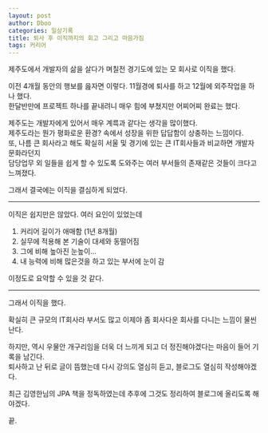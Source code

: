 ```yaml
---
layout: post
author: Dboo
categories: 일상기록
title: 퇴사 후 이직까지의 회고 그리고 마음가짐
tags: 커리어
---
```


제주도에서 개발자의 삶을 살다가 며칠전 경기도에 있는 모 회사로 이직을 했다.

이전 4개월 동안의 행보를 읊자면 이렇다. 11월경에 퇴사를 하고 12월에 외주작업을 하나 했다.  
한달반만에 프로젝트 하나를 끝내려니 매우 힘에 부쳤지만 어찌어찌 완료는 했다.

제주도는 개발자에게 있어서 매우 계륵과 같다는 생각을 많이했다.  
제주도라는 뭔가 평화로운 환경? 속에서 성장을 위한 답답함이 상충하는 느낌이다.  
또, 나름 큰 회사라고 해도 확실히 서울 및 경기에 있는 큰 IT회사들과 비교하면 개발자 문화라던지  
담당업무 외 일들을 쉽게 할 수 있도록 도와주는 여러 부서들의 존재같은 것들이 크다고 느껴졌다.

그래서 결국에는 이직을 결심하게 되었다.

---

이직은 쉽지만은 않았다. 여러 요인이 있었는데

1. 커리어 길이가 애매함 (1년 8개월)
2. 실무에 적용해 본 기술이 대세와 동떨어짐
3. 그에 비해 높아진 눈높이...
4. 내 능력에 비해 많은것을 하고 있는 부서에 눈이 감

이정도로 요약할 수 있을 것 같다.

---

그래서 이직을 했다.

확실히 큰 규모의 IT회사라 부서도 많고 이제야 좀 회사다운 회사를 다니는 느낌이 물씬 난다.

하지만, 역시 우물안 개구리임을 더욱 더 느끼게 되고 더 정진해야겠다는 마음이 들어 기록을 남긴다.  
퇴사하고 난 뒤로 글이 뜸했는데 다시 강의도 열심히 듣고, 블로그도 열심히 작성해야겠다.

최근 김영한님의 JPA 책을 정독하였는데 추후에 그것도 정리하여 블로그에 올리도록 해야겠다.

끝.
